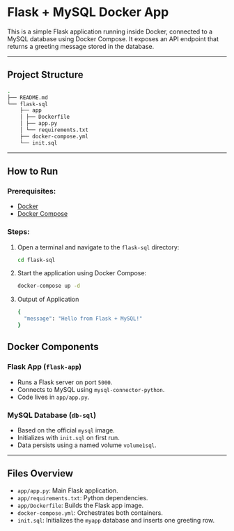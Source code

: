 # Flask + MySQL Docker App

This is a simple Flask application running inside Docker, connected to a MySQL database using Docker Compose. It exposes an API endpoint that returns a greeting message stored in the database.

---

## Project Structure

```bash
.
├── README.md
└── flask-sql
    ├── app
    │ ├── Dockerfile
    │ ├── app.py
    │ └── requirements.txt
    ├── docker-compose.yml
    └── init.sql
```

---

## How to Run

### Prerequisites:
- [Docker](https://www.docker.com/)
- [Docker Compose](https://docs.docker.com/compose/)

### Steps:

1. Open a terminal and navigate to the `flask-sql` directory:

   ```bash
   cd flask-sql
   ```
2. Start the application using Docker Compose:

   ```bash
   docker-compose up -d
   ```
3. Output of Application

   ```bash
   {
     "message": "Hello from Flask + MySQL!"
   }
   ```
## Docker Components

### Flask App (`flask-app`)
- Runs a Flask server on port `5000`.
- Connects to MySQL using `mysql-connector-python`.
- Code lives in `app/app.py`.

### MySQL Database (`db-sql`)
- Based on the official `mysql` image.
- Initializes with `init.sql` on first run.
- Data persists using a named volume `volume1sql`.

---

## Files Overview

- `app/app.py`: Main Flask application.
- `app/requirements.txt`: Python dependencies.
- `app/Dockerfile`: Builds the Flask app image.
- `docker-compose.yml`: Orchestrates both containers.
- `init.sql`: Initializes the `myapp` database and inserts one greeting row.

